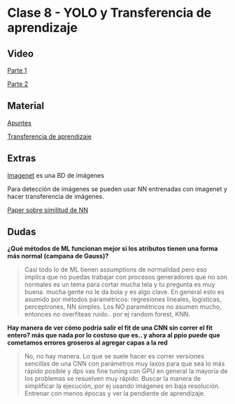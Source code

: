 # Clase 8 - YOLO y Transferencia de aprendizaje

## Video
[Parte 1](https://www.youtube.com/watch?v=DmBrDEN5pGs&feature=youtu.be)

[Parte 2](https://www.youtube.com/watch?v=E2DTFz53QtU&feature=youtu.be)


## Material
[Apuntes](https://github.com/lambdaclass/data_etudes/tree/master/clases/clase_8)

[Transferencia de aprendizaje](https://github.com/lambdaclass/data_etudes/blob/master/clases/clase_8/slides_transferencia.ipynb)

## Extras
[Imagenet](http://www.image-net.org/) es una BD de imágenes

Para detección de imágenes se pueden usar NN entrenadas con imagenet y hacer transferencia de imágenes.

[Paper sobre similitud de NN](https://arxiv.org/pdf/1905.00414.pdf)

## Dudas
**¿Qué métodos de ML funcionan mejor si los atributos tienen una forma más normal (campana de Gauss)?**

> Casi todo lo de ML tienen assumptions de normalidad pero eso implica que no puedas trabajar con procesos generadores que no son normales es un tema para cortar mucha tela y tu pregunta es muy buena. mucha gente no le da bola y es algo clave.
> En general esto es asumido por métodos paramétricos: regresiones lineales, logísticas, perceptrones, NN simples. Los NO paramétricos no asumen mucho, entonces no overfiteas ruido.. por ej random forest, KNN.



**Hay manera de ver cómo podría salir el fit de una CNN sin correr el fit entero? más que nada por lo costoso que es.. y ahora al ppio puede que cometamos errores groseros al agregar capas a la red**

> No, no hay manera. Lo que se suele hacer es correr versiones sencillas de una CNN con parámetros muy laxos para que sea lo más rápido posible y dps vas fine tuning con GPU en general la mayoría de los problemas se resuelven muy rápido.
> Buscar la manera de simplificar la ejecución, por ej usando imágenes en baja resolución.
> Entrenar con menos épocas y ver la pendiente de aprendizaje.
